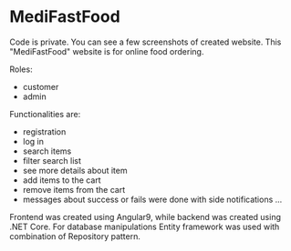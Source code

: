 # MediFastFood


Code is private. You can see a few screenshots of created website. This "MediFastFood" website is for online food ordering.

Roles:
- customer
- admin


Functionalities are:
- registration
- log in
- search items
- filter search list
- see more details about item
- add items to the cart
- remove items from the cart
- messages about success or fails were done with side notifications
...

Frontend was created using Angular9, while backend was created using .NET Core. For database manipulations Entity framework was used with combination of Repository pattern.


